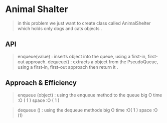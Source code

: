 # Animal Shalter
> in this problem we just want to create class called AnimalShelter which holds only dogs and cats objects .

## API
> enqueue(value) : inserts object into the queue, using a first-in, first-out approach.
> dequeue() : extracts a object from the PseudoQueue, using a first-in, first-out approach then return it .

## Approach & Efficiency
> enqueue (object) : using the enqueue method to the queue
> big O time :O ( 1 ) space :O ( 1 )

> dequeue () : using the dequeue methode
> big O time :O( 1 ) space :O (1)


